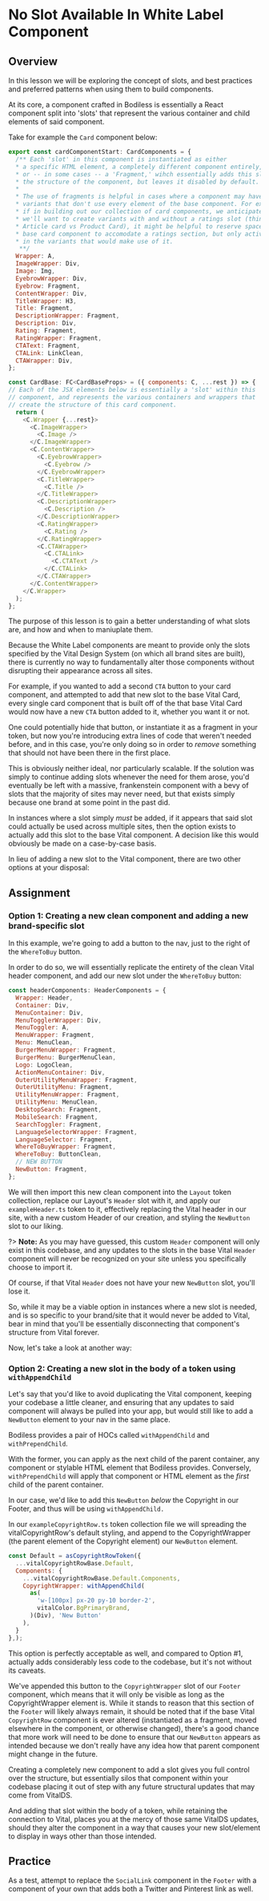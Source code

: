# No Slot Available In White Label Component

## Overview

In this lesson we will be exploring the concept of slots, and best practices and preferred patterns when using them to build components.

At its core, a component crafted in Bodiless is essentially a React component split into 'slots' that represent the various container and child elements of said component.

Take for example the `Card` component below:

```js
export const cardComponentStart: CardComponents = {
  /** Each 'slot' in this component is instantiated as either
  * a specific HTML element, a completely different component entirely,
  * or -- in some cases -- a 'Fragment,' wihch essentially adds this slot to
  * the structure of the component, but leaves it disabled by default.
  * 
  * The use of fragments is helpful in cases where a component may have
  * variants that don't use every element of the base component. For example,
  * if in building out our collection of card components, we anticipate that
  * we'll want to create variants with and without a ratings slot (think
  * Article card vs Product Card), it might be helpful to reserve space in our
  * base card component to accomodate a ratings section, but only activate it
  * in the variants that would make use of it.
   **/
  Wrapper: A,
  ImageWrapper: Div,
  Image: Img,
  EyebrowWrapper: Div,
  Eyebrow: Fragment,
  ContentWrapper: Div,
  TitleWrapper: H3,
  Title: Fragment,
  DescriptionWrapper: Fragment,
  Description: Div,
  Rating: Fragment,
  RatingWrapper: Fragment,
  CTAText: Fragment,
  CTALink: LinkClean,
  CTAWrapper: Div,
};

const CardBase: FC<CardBaseProps> = ({ components: C, ...rest }) => {
// Each of the JSX elements below is essentially a 'slot' within this
// component, and represents the various containers and wrappers that
// create the structure of this card component.
  return (
    <C.Wrapper {...rest}>
      <C.ImageWrapper>
        <C.Image />
      </C.ImageWrapper>
      <C.ContentWrapper>
        <C.EyebrowWrapper>
          <C.Eyebrow />
        </C.EyebrowWrapper>
        <C.TitleWrapper>
          <C.Title />
        </C.TitleWrapper>
        <C.DescriptionWrapper>
          <C.Description />
        </C.DescriptionWrapper>
        <C.RatingWrapper>
          <C.Rating />
        </C.RatingWrapper>
        <C.CTAWrapper>
          <C.CTALink>
            <C.CTAText />
          </C.CTALink>
        </C.CTAWrapper>
      </C.ContentWrapper>
    </C.Wrapper>
  );
};

```

The purpose of this lesson is to gain a better understanding of what slots are, and how and when to maniuplate them.

Because the White Label components are meant to provide only the slots specified by the Vital Design System (on which all brand sites are built), there is currently no way to fundamentally alter those components without disrupting their appearance across all sites.

For example, if you wanted to add a second `CTA` button to your card component, and attempted to add that new slot to the base Vital Card, every single card component that is built off of the that base Vital Card would now have a new `CTA` button added to it, whether you want it or not.

One could potentially hide that button, or instantiate it as a fragment in your token, but now you're introducing extra lines of code that weren't needed before, and in this case, you're only doing so in order to *remove* something that should not have been there in the first place.

This is obviously neither ideal, nor particularly scalable. If the solution was simply to continue adding slots whenever the need for them arose, you'd eventually be left with a massive, frankenstein component with a bevy of slots that the majority of sites may never need, but that exists simply because one brand at some point in the past did.

In instances where a slot simply *must* be added, if it appears that said slot could actually be used across multiple sites, then the option exists to actually add this slot to the base Vital component. A decision like this would obviously be made on a case-by-case basis.

In lieu of adding a new slot to the Vital component, there are two other options at your disposal:

## Assignment

### Option 1: Creating a new clean component and adding a new brand-specific slot

In this example, we're going to add a button to the nav, just to the right of the `WhereToBuy` button.

In order to do so, we will essentially replicate the entirety of the clean Vital header component, and add our new slot under the `WhereToBuy` button:

```js
const headerComponents: HeaderComponents = {
  Wrapper: Header,
  Container: Div,
  MenuContainer: Div,
  MenuTogglerWrapper: Div,
  MenuToggler: A,
  MenuWrapper: Fragment,
  Menu: MenuClean,
  BurgerMenuWrapper: Fragment,
  BurgerMenu: BurgerMenuClean,
  Logo: LogoClean,
  ActionMenuContainer: Div,
  OuterUtilityMenuWrapper: Fragment,
  OuterUtilityMenu: Fragment,
  UtilityMenuWrapper: Fragment,
  UtilityMenu: MenuClean,
  DesktopSearch: Fragment,
  MobileSearch: Fragment,
  SearchToggler: Fragment,
  LanguageSelectorWrapper: Fragment,
  LanguageSelector: Fragment,
  WhereToBuyWrapper: Fragment,
  WhereToBuy: ButtonClean,
  // NEW BUTTON 
  NewButton: Fragment,
};
```

We will then import this new clean component into the `Layout` token collection, replace our Layout's `Header` slot with it, and apply our `exampleHeader.ts` token to it, effectively replacing the Vital header in our site, with a new custom Header of our creation, and styling the `NewButton` slot to our liking.

?> **Note:** As you may have guessed, this custom `Header` component will only exist in this codebase, and any updates to the slots in the base Vital `Header` component will never be recognized on your site unless you specifically choose to import it.

Of course, if that Vital `Header` does not have your new `NewButton` slot, you'll lose it.

So, while it may be a viable option in instances where a new slot is needed, and is so specific to your brand/site that it would never be added to Vital, bear in mind that you'll be essentially disconnecting that component's structure from Vital forever.

Now, let's take a look at another way:

### Option 2: Creating a new slot in the body of a token using `withAppendChild`

Let's say that you'd like to avoid duplicating the Vital component, keeping your codebase a little cleaner, and ensuring that any updates to said component will always be pulled into your app, but would still like to add a `NewButton` element to your nav in the same place.

Bodiless provides a pair of HOCs called `withAppendChild` and `withPrependChild`.

With the former, you can apply as the next child of the parent container, any component or stylable HTML element that Bodiless provides. Conversely, `withPrependChild` will apply that component or HTML element as the *first* child of the parent container.

In our case, we'd like to add this `NewButton` *below* the Copyright in our Footer, and thus will be using `withAppendChild.`

In our `exampleCopyrightRow.ts` token collection file we will spreading the vitalCopyrightRow's default styling, and append to the CopyrightWrapper (the parent element of the Copyright element) our `NewButton` element.

```js
const Default = asCopyrightRowToken({
  ...vitalCopyrightRowBase.Default,
  Components: {
    ...vitalCopyrightRowBase.Default.Components,
    CopyrightWrapper: withAppendChild(
      as(
        'w-[100px] px-20 py-10 border-2',
        vitalColor.BgPrimaryBrand,
      )(Div), 'New Button'
    ),
  }
},);
```

This option is perfectly acceptable as well, and compared to Option #1, actually adds considerably less code to the codebase, but it's not without its caveats.

We've appended this button to the `CopyrightWrapper` slot of our `Footer` component, which means that it will only be visible as long as the CopyrightWrapper element is. While it stands to reason that this section of the `Footer` will likely always remain, it should be noted that if the base Vital `CopyrightRow` component is ever altered (instantiated as a fragment, moved elsewhere in the component, or otherwise changed), there's a good chance that more work will need to be done to ensure that our `NewButton` appears as intended because we don't really have any idea how that parent component might change in the future.

Creating a completely new component to add a slot gives you full control over the structure, but essentially silos that component within your codebase placing it out of step with any future structural updates that may come from VitalDS.

And adding that slot within the body of a token, while retaining the connection to Vital, places you at the mercy of those same VitalDS updates, should they alter the component in a way that causes your new slot/element to display in ways other than those intended.

## Practice

As a test, attempt to replace the `SocialLink` component in the `Footer` with a component of your own that adds both a Twitter and Pinterest link as well.
